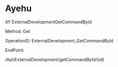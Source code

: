 #     Ayehu


AY ExternalDevelopmentGetCommandById

Method: Get

OperationID: ExternalDevelopment_GetCommandById

EndPoint:

/Api/ExternalDevelopment/getCommandById/{id}
